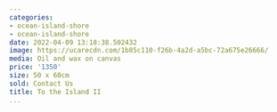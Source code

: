 ```yaml
---
categories:
- ocean-island-shore
- ocean-island-shore
date: 2022-04-09 13:18:38.502432
image: https://ucarecdn.com/1b85c110-f26b-4a2d-a5bc-72a675e26666/
media: Oil and wax on canvas
price: '1350'
size: 50 x 60cm
sold: Contact Us
title: To the Island II
...
```

